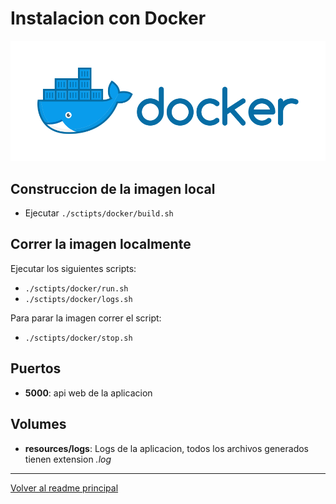 # Instalacion con Docker

![alt text](../img/docker.svg)

## Construccion de la imagen local

* Ejecutar `./sctipts/docker/build.sh`

## Correr la imagen localmente

Ejecutar los siguientes scripts:

* `./sctipts/docker/run.sh`
* `./sctipts/docker/logs.sh`

Para parar la imagen correr el script:

* `./sctipts/docker/stop.sh`

## Puertos

* **5000**: api web de la aplicacion

## Volumes

* **resources/logs**: Logs de la aplicacion, todos los archivos generados tienen extension *.log*

---

[Volver al readme principal](../README.md)